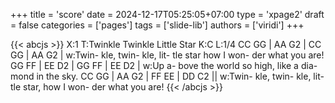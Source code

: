 +++
title = 'score'
date = 2024-12-17T05:25:05+07:00
type = 'xpage2'
draft = false
categories = ['pages']
tags = ['slide-lib']
authors = ['viridi']
+++
<!--more-->

{{< abcjs >}}
X:1
T:Twinkle Twinkle Little Star
K:C
L:1/4
CC GG | AA G2 | CC GG | AA G2 |
w:Twin- kle, twin- kle, lit- tle star how I won- der what you are!
GG FF | EE D2 | GG FF | EE D2 |
w:Up a- bove the world so high, like a dia- mond in the sky.
CC GG | AA G2 | FF EE | DD C2 ||
w:Twin- kle, twin- kle, lit- tle star, how I won- der what you are!
{{< /abcjs >}}
